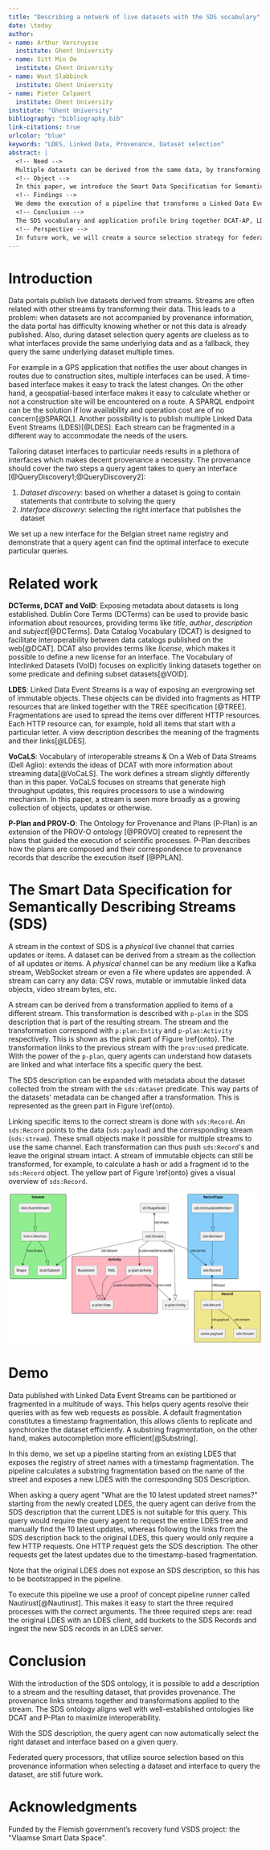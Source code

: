 ```yaml
---
title: "Describing a network of live datasets with the SDS vocabulary"
date: \today
author:
- name: Arthur Vercruysse
  institute: Ghent University
- name: Sitt Min Oo
  institute: Ghent University
- name: Wout Slabbinck
  institute: Ghent University
- name: Pieter Colpaert
  institute: Ghent University
institute: "Ghent University"
bibliography: "bibliography.bib"
link-citations: true
urlcolor: "blue"
keywords: "LDES, Linked Data, Provenance, Dataset selection"
abstract: |
  <!-- Need -->
  Multiple datasets can be derived from the same data, by transforming the objects on the incoming data stream. We want to give query processors transparency in how these datasets are related and what they contain.
  <!-- Object -->
  In this paper, we introduce the Smart Data Specification for Semantically Describing Streams (SDS) to annotate datasets with provenance information, describing the consumed stream and the applied transformations on that stream.
  <!-- Findings -->
  We demo the execution of a pipeline that transforms a Linked Data Event Stream and publishes the data in a different structure as described in the SDS description.
  <!-- Conclusion -->
  The SDS vocabulary and application profile bring together DCAT-AP, LDES and P-Plan.
  <!-- Perspective -->
  In future work, we will create a source selection strategy for federated query processors that take into account this provenance information when selecting a dataset and interface to query the dataset. 
---
```


# Introduction

Data portals publish live datasets derived from streams. Streams are often related with other streams by transforming their data. This leads to a problem: when datasets are not accompanied by provenance information, the data portal has difficulty knowing whether or not this data is already published. Also, during dataset selection query agents are clueless as to what interfaces provide the same underlying data and as a fallback, they query the same underlying dataset multiple times. 

For example in a GPS application that notifies the user about changes in routes due to construction sites, multiple interfaces can be used. 
A time-based interface makes it easy to track the latest changes. 
On the other hand, a geospatial-based interface makes it easy to calculate whether or not a construction site will be encountered on a route.
A SPARQL endpoint can be the solution if low availability and operation cost are of no concern[@SPARQL].
Another possibility is to publish multiple Linked Data Event Streams (LDES)[@LDES].
Each stream can be fragmented in a different way to accommodate the needs of the users. 

<!-- helps the query agent understand that the datasets contain the same data and that the geospatial interface will be more efficient for this application. -->
Tailoring dataset interfaces to particular needs results in a plethora of interfaces which makes decent provenance a necessity.
The provenance should cover the two steps a query agent takes to query an interface [@QueryDiscovery1;@QueryDiscovery2]:  

1. _Dataset discovery_: based on whether a dataset is going to contain statements that contribute to solving the query
2. _Interface discovery_: selecting the right interface that publishes the dataset

We set up a new interface for the Belgian street name registry and demonstrate that a query agent can find the optimal interface to execute particular queries.


# Related work

**DCTerms, DCAT and VoID**: Exposing metadata about datasets is long established. Dublin Core Terms (DCTerms) can be used to provide basic information about resources, providing terms like _title_, _author_, _description_ and _subject_[@DCTerms]. Data Catalog Vocabulary (DCAT) is designed to facilitate interoperability between data catalogs published on the web[@DCAT]. DCAT also provides terms like _license_, which makes it possible to define a new license for an interface. The Vocabulary of Interlinked Datasets (VoID) focuses on explicitly linking datasets together on some predicate and defining subset datasets[@VOID].

**LDES**: Linked Data Event Streams is a way of exposing an evergrowing set of immutable objects. These objects can be divided into fragments as HTTP resources that are linked together with the TREE specification [@TREE]. Fragmentations are used to spread the items over different HTTP resources. Each HTTP resource can, for example, hold all items that start with a particular letter. A view description describes the meaning of the fragments and their links[@LDES].   <!-- this is a reference to LDES paper -->

**VoCaLS**: Vocabulary of interoperable streams & On a Web of Data Streams (Dell Aglio): extends the ideas of DCAT with more information about streaming data[@VoCaLS]. The work defines a stream slightly differently than in this paper. VoCaLS focuses on streams that generate high throughput updates, this requires processors to use a windowing mechanism. In this paper, a stream is seen more broadly as a growing collection of objects, updates or otherwise.

**P-Plan and PROV-O**: The Ontology for Provenance and Plans (P-Plan) is an extension of the PROV-O ontology [@PROVO] created to represent the plans that guided the execution of scientific processes. P-Plan describes how the plans are composed and their correspondence to provenance records that describe the execution itself [@PPLAN].

# The Smart Data Specification for Semantically Describing Streams (SDS)

<!--stream is een live kanaal met updates, de dataset is dan het geheel van alle updates samen-->
A stream in the context of SDS is a _physical_ live channel that carries updates or items. A dataset can be derived from a stream as the collection of all updates or items. A _physical_ channel can be any medium like a Kafka stream, WebSocket stream or even a file where updates are appended. A stream can carry any data: CSV rows, mutable or immutable linked data objects, video stream bytes, etc.

<!--een stream kan gemaakt worden van een andere stream na een transformatie. Deze transformatie wordt omschreven in de SDS description. Zo kan je informatie vinden over de net gevonden stream (stub naar source selection in query agents)-->
A stream can be derived from a transformation applied to items of a different stream. This transformation is described with `p-plan` in the SDS description that is part of the resulting stream. The stream and the transformation correspond with `p:plan:Entity` and `p-plan:Activity` respectively. This is shown as the pink part of Figure \ref{onto}. The transformation links to the previous stream with the `prov:used` predicate.
With the power of the `p-plan`, query agents can understand how datasets are linked and what interface fits a specific query the best.

<!--sds dataset verwijst naar metadata over de dataset dat opgebouwd wordt door deze stream-->
The SDS description can be expanded with metadata about the dataset collected from the stream with the `sds:dataset` predicate. This way parts of the datasets' metadata can be changed after a transformation. This is represented as the green part in Figure \ref{onto}. 

<!--sds Record zijn objecten dat dataset objecten verbinden aan de huidige stream. Nuttig want dan kan je met een transformatie (meta)data toevoegen aan sds Record, maar niet aan de dataset. (stub bucketization)-->
<!--   push only data structure: je kan informatie over meerdere streams op dezelfde push only data structure zetten, zoals gewoon appenden naar een file-->
Linking specific items to the correct stream is done with `sds:Record`. An `sds:Record` points to the data (`sds:payload`) and the corresponding stream (`sds:stream`). These small objects make it possible for multiple streams to use the same channel. Each transformation can thus push `sds:Record`'s and leave the original stream intact. A stream of immutable objects can still be transformed, for example, to calculate a hash or add a fragment id to the `sds:Record` object. The yellow part of Figure \ref{onto} gives a visual overview of `sds:Record`.

<!--  Figuurtje ofzo met de ontology -->
![SDS Ontology\label{onto}](./ontology.png)


# Demo

Data published with Linked Data Event Streams can be partitioned or fragmented in a multitude of ways. This helps query agents resolve their queries with as few web requests as possible. A default fragmentation constitutes a timestamp fragmentation, this allows clients to replicate and synchronize the dataset efficiently. A substring fragmentation, on the other hand, makes autocompletion more efficient[@Substring].

In this demo, we set up a pipeline starting from an existing LDES that exposes the registry of street names with a timestamp fragmentation. The pipeline calculates a substring fragmentation based on the name of the street and exposes a new LDES with the corresponding SDS Description.

When asking a query agent "What are the 10 latest updated street names?" starting from the newly created LDES, the query agent can derive from the SDS description that the current LDES is not suitable for this query. This query would require the query agent to request the entire LDES tree and manually find the 10 latest updates, whereas following the links from the SDS description back to the original LDES, this query would only require a few HTTP requests. One HTTP request gets the SDS description. The other requests get the latest updates due to the timestamp-based fragmentation. 

Note that the original LDES does not expose an SDS description, so this has to be bootstrapped in the pipeline.

To execute this pipeline we use a proof of concept pipeline runner called Nautirust[@Nautirust]. This makes it easy to start the three required processes with the correct arguments. The three required steps are: read the original LDES with an LDES client, add buckets to the SDS Records and ingest the new SDS records in an LDES server.


# Conclusion

With the introduction of the SDS ontology, it is possible to add a description to a stream and the resulting dataset, that provides provenance. The provenance links streams together and transformations applied to the stream. The SDS ontology aligns well with well-established ontologies like DCAT and P-Plan to maximize interoperability.

With the SDS description, the query agent can now automatically select the right dataset and interface based on a given query.

Federated query processors, that utilize source selection based on this provenance information when selecting a dataset and interface to query the dataset, are still future work. 


# Acknowledgments

Funded by the Flemish government’s recovery fund VSDS project: the "Vlaamse Smart Data Space".
